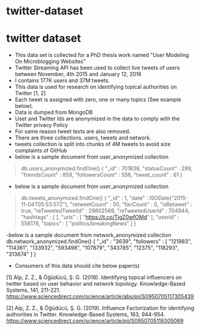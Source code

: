 # twitter-dataset
# twitter dataset
- This data set is collected for a PhD thesis work named "User Modeling On Microblogging Websites"
- Twitter  Streaming  API  has  been  used  to  collect  live  tweets  of  users  between November, 4th 2015 and January 12, 2016
- I contains 177K users and 37M tweets. 
- This data is used for research on identifying topical authorities on Twitter [1, 2]
- Each tweet is assigned with zero, one or many topics (See example below).  
- Data is dumped from MongoDB 
- Uset and Twitter Ids are anonymized in the data to comply with the Twitter privacy Policy
- For same reason tweet texts are also removed.
- There are three collections. users, tweets and network.
- tweets collection is split into chunks of 4M tweets to avoid size complaints of GitHub
- below is a sample document from user_anonymized collection
> db.users_anonymized.findOne()
{
        "_id" : 701838,
        "statusCount" : 289,
        "friendsCount" : 859,
        "followersCount" : 556,
        "tweet_count" : 61
}


 - below is a sample document from user_anonymized collection

 > db.tweets_anonymized.findOne()
{
        "_id" : 1,
        "date" : ISODate("2015-11-04T05:53:57Z"),
        "retweetCount" : 50,
        "favCount" : 0,
        "isRetweet" : true,
        "reTweetedTweetId" : 29802569,
        "reTweetedUserId" : 704944,
        "hashtags" : [ ],
        "urls" : [
                "https://t.co/TigZ0wfOMd"
        ],
        "userid" : 556176,
        "topics" : [
                "politics/breakingNews"
        ]
}

-below is a sample document from network_anonymized collection
db.network_anonymized.findOne()
{
        "_id" : "3639",
        "followers" : [
                "121983",
                "114361",
                "133932",
                "593498",
                "107879",
                "343785",
                "12375",
                "118293",
                "313674"
        ]
}



- Consumers of this data should cite below paper(s)

[1] Alp, Z. Z., & Öğüdücü, Ş. G. (2018). Identifying topical influencers on twitter based on user behavior and network topology. Knowledge-Based Systems, 141, 211-221. https://www.sciencedirect.com/science/article/abs/pii/S0950705117305439

[2] Alp, Z. Z., & Öğüdücü, Ş. G. (2019). Influence Factorization for identifying authorities in Twitter. Knowledge-Based Systems, 163, 944-954. https://www.sciencedirect.com/science/article/pii/S0950705118305069


